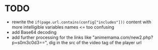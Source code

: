 # TODO

- rewrite the `if(page.url.contains(config["includes"]))` content with more intelligible variables names <= too confusing
- add Base64 decoding
- add further processing for the links like "animemama.com/new2.php?p=s0m3c0d3==", dig in the src of the video tag of the player url
